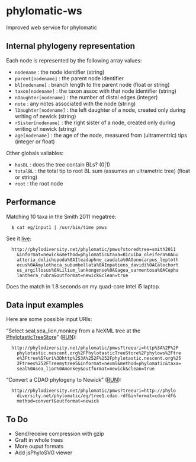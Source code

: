 phylomatic-ws
=============

Improved web service for phylomatic

Internal phylogeny representation
------------------------

Each node is represented by the following array values:

 * `nodename` : the node identifier (string)
 * `parent[nodename]` : the parent node identifier
 * `bl[nodename]` : branch length to the parent node (float or string)
 * `taxon[nodename]` : the taxon assoc with that node identifier (string)
 * `nDaughter[nodename]` : the number of distal edges (integer)
 * `note` : any notes associated with the node (string)
 * `lDaughter[nodename]` : the left daughter of a node, created only
   during writing of newick (string)
 * `rSister[nodename]` : the right sister of a node, created only
   during writing of newick (string)
 * `age[nodename]` : the age of the node, measured from (ultramentric)
   tips (integer or float)

Other globals valiables:

 * `hasBL` : does the tree contain BLs? (0|1)
 * `totalBL` : the total tip to root BL sum (assumes an ultrametric
   tree) (float or string)
 * `root` : the root node

Performance
-----------

Matching 10 taxa in the Smith 2011 megatree:

      $ cat eg/input1 | /usr/bin/time pmws
	  
See it [live](http://phylodiversity.net/phylomatic/pmws?storedtree=smith2011&informat=newick&method=phylomatic&taxa=Bicuiba_oleifera%0AGuatteria_dolichopoda%0AIteadaphne_caudata%0AGonocarpus_leptothecus%0AAmylotheca_subumbellata%0AImpatiens_davidi%0ACalochortus_argillosus%0ALilium_lankongense%0AGagea_sarmentosa%0ACephalanthera_rubra&outformat=newick&clean=true):

      http://phylodiversity.net/phylomatic/pmws?storedtree=smith2011
	    &informat=newick&method=phylomatic&taxa=Bicuiba_oleifera%0AGu
		atteria_dolichopoda%0AIteadaphne_caudata%0AGonocarpus_leptoth
		ecus%0AAmylotheca_subumbellata%0AImpatiens_davidi%0ACalochort
		us_argillosus%0ALilium_lankongense%0AGagea_sarmentosa%0ACepha
		lanthera_rubra&outformat=newick&clean=true

Does the match in 1.8 seconds on my quad-core Intel i5 laptop.

Data input examples
----------------

Here are some possible input URIs:

“Select seal,sea_lion,monkey from a NeXML tree at the
[PhylotasticTreeStore](http://phylotastic.nescent.org/PhylotasticTreeStore/phylows/)” ([RUN](http://phylodiversity.net/phylomatic/pmws?treeuri=http%3A%2F%2Fphylotastic.nescent.org%2FPhylotasticTreeStore%2Fphylows%2Ftree%3Ftree%5Furi%3Dhttp%253A%252F%252Fphylotastic.nescent.org%252Ftrees%252FTreemytree5&informat=nexml&method=phylomatic&taxa=seal%0Asea_lion%0Amonkey&outformat=newick&clean=true)):

      http://phylodiversity.net/phylomatic/pmws?treeuri=http%3A%2F%2F
	    phylotastic.nescent.org%2FPhylotasticTreeStore%2Fphylows%2Ftre
		e%3Ftree%5Furi%3Dhttp%253A%252F%252Fphylotastic.nescent.org%25
		2Ftrees%252FTreemytree5&informat=nexml&method=phylomatic&taxa=
		seal%0Asea_lion%0Amonkey&outformat=newick&clean=true

“Convert a CDAO phylogeny to Newick” ([RUN](http://phylodiversity.net/phylomatic/pmws?treeuri=http://phylodiversity.net/phylomatic/eg/tree1.cdao.rdf&informat=cdaordf&method=convert&outformat=newick)):

      http://phylodiversity.net/phylomatic/pmws?treeuri=http://phylo
	    diversity.net/phylomatic/eg/tree1.cdao.rdf&informat=cdaordf&
		method=convert&outformat=newick

To Do
-----

 * Send/receive compression with gzip
 * Graft in whole trees
 * More ouput formats
 * Add jsPhyloSVG viewer 

